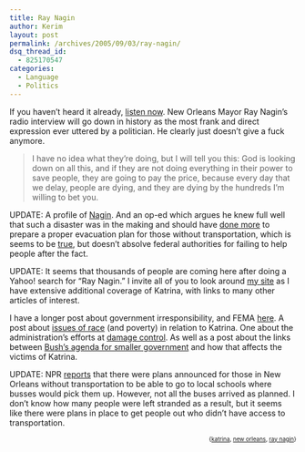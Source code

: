 ```yaml
---
title: Ray Nagin
author: Kerim
layout: post
permalink: /archives/2005/09/03/ray-nagin/
dsq_thread_id:
  - 825170547
categories:
  - Language
  - Politics
---
```

If you haven&#8217;t heard it already, <a href="http://alternet.org/multimedia/24977/" onclick="_gaq.push(['_trackEvent', 'outbound-article', 'http://alternet.org/multimedia/24977/', 'listen now']);" >listen now</a>. New Orleans Mayor Ray Nagin&#8217;s radio interview will go down in history as the most frank and direct expression ever uttered by a politician. He clearly just doesn&#8217;t give a fuck anymore.

> I have no idea what they&#8217;re doing, but I will tell you this: God is looking down on all this, and if they are not doing everything in their power to save people, they are going to pay the price, because every day that we delay, people are dying, and they are dying by the hundreds I&#8217;m willing to bet you.

UPDATE: A profile of <a href="http://www.chicagotribune.com/news/nationworld/chi-0509030206sep03,1,6967462.story?coll=chi-newsnationworld-hed&#038;ctrack=1&#038;cset=true" onclick="_gaq.push(['_trackEvent', 'outbound-article', 'http://www.chicagotribune.com/news/nationworld/chi-0509030206sep03,1,6967462.story?coll=chi-newsnationworld-hed&ctrack=1&cset=true', 'Nagin']);" >Nagin</a>. And an op-ed which argues he knew full well that such a disaster was in the making and should have <a href="http://www.ajc.com/opinion/content/opinion/0905/01edwitt.html" onclick="_gaq.push(['_trackEvent', 'outbound-article', 'http://www.ajc.com/opinion/content/opinion/0905/01edwitt.html', 'done more']);" >done more</a> to prepare a proper evacuation plan for those without transportation, which is seems to be <a href="http://junkyardblog.net/archives/week_2005_08_28.html" onclick="_gaq.push(['_trackEvent', 'outbound-article', 'http://junkyardblog.net/archives/week_2005_08_28.html', 'true']);" >true</a>, but doesn&#8217;t absolve federal authorities for failing to help people after the fact.

UPDATE: It seems that thousands of people are coming here after doing a Yahoo! search for &#8220;Ray Nagin.&#8221; I invite all of you to look around <a href="http://test.oxus.net/" onclick="_gaq.push(['_trackEvent', 'outbound-article', 'http://test.oxus.net/', 'my site']);" >my site</a> as I have extensive additional coverage of Katrina, with links to many other articles of interest.

I have a longer post about government irresponsibility, and FEMA <a href="http://test.oxus.net/archives/2005/08/30/new-orleans/" onclick="_gaq.push(['_trackEvent', 'outbound-article', 'http://test.oxus.net/archives/2005/08/30/new-orleans/', 'here']);" >here</a>. A post about <a href="http://test.oxus.net/archives/2005/09/02/ss-deep-dixie/" onclick="_gaq.push(['_trackEvent', 'outbound-article', 'http://test.oxus.net/archives/2005/09/02/ss-deep-dixie/', 'issues of race']);" >issues of race</a> (and poverty) in relation to Katrina. One about the administration&#8217;s efforts at <a href="http://test.oxus.net/archives/2005/09/05/damage-control/" onclick="_gaq.push(['_trackEvent', 'outbound-article', 'http://test.oxus.net/archives/2005/09/05/damage-control/', 'damage control']);" >damage control</a>. As well as a post about the links between <a href="http://test.oxus.net/archives/2005/09/07/bankrupt-values/" onclick="_gaq.push(['_trackEvent', 'outbound-article', 'http://test.oxus.net/archives/2005/09/07/bankrupt-values/', 'Bush&#8217;s agenda for smaller government']);" >Bush&#8217;s agenda for smaller government</a> and how that affects the victims of Katrina.

UPDATE: NPR <a href="http://www.npr.org/templates/story/story.php?storyId=4839666" onclick="_gaq.push(['_trackEvent', 'outbound-article', 'http://www.npr.org/templates/story/story.php?storyId=4839666', 'reports']);" >reports</a> that there were plans announced for those in New Orleans without transportation to be able to go to local schools where busses would pick them up. However, not all the buses arrived as planned. I don&#8217;t know how many people were left stranded as a result, but it seems like there were plans in place to get people out who didn&#8217;t have access to transportation.

<!-- technorati tags start -->

<div style="text-align:right;">
  <span style="font-size:x-small;">{<a href="http://www.technorati.com/tag/katrina" onclick="_gaq.push(['_trackEvent', 'outbound-article', 'http://www.technorati.com/tag/katrina', 'katrina']);"  rel="tag">katrina</a>, <a href="http://www.technorati.com/tag/new orleans" onclick="_gaq.push(['_trackEvent', 'outbound-article', 'http://www.technorati.com/tag/new orleans', 'new orleans']);"  rel="tag">new orleans</a>, <a href="http://www.technorati.com/tag/ray nagin" onclick="_gaq.push(['_trackEvent', 'outbound-article', 'http://www.technorati.com/tag/ray nagin', 'ray nagin']);"  rel="tag">ray nagin</a>}</span>


<!-- technorati tags end -->


